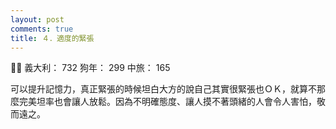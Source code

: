```yaml
---
layout: post
comments: true
title: ４．適度的緊張
---
```


:ok_woman: 義大利： 732 狗年： 299 中旅： 165


可以提升記憶力，真正緊張的時候坦白大方的說自己其實很緊張也ＯＫ，就算不那麼完美坦率也會讓人放鬆。因為不明確態度、讓人摸不著頭緒的人會令人害怕，敬而遠之。
